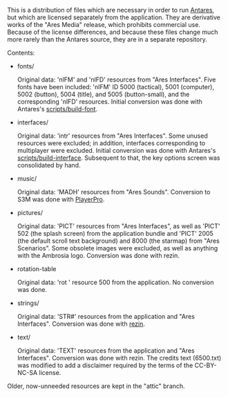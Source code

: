 This is a distribution of files which are necessary in order to run
[Antares][antares], but which are licensed separately from the
application.  They are derivative works of the "Ares Media" release,
which prohibits commercial use.  Because of the license differences, and
because these files change much more rarely than the Antares source,
they are in a separate repository.

Contents:

- fonts/

  Original data: 'nlFM' and 'nlFD' resources from "Ares Interfaces".
  Five fonts have been included: 'nlFM' ID 5000 (tactical), 5001
  (computer), 5002 (button), 5004 (title), and 5005 (button-small), and
  the corresponding 'nlFD' resources.  Initial conversion was done with
  Antares's [scripts/build-font][build-font].

- interfaces/

  Original data: 'intr' resources from "Ares Interfaces".  Some unused
  resources were excluded; in addition, interfaces corresponding to
  multiplayer were excluded.  Initial conversion was done with Antares's
  [scripts/build-interface][build-interface].  Subsequent to that, the
  key options screen was consolidated by hand.

- music/

  Original data: 'MADH' resources from "Ares Sounds".  Conversion to S3M
  was done with [PlayerPro][playerpro].

- pictures/

  Original data: 'PICT' resources from "Ares Interfaces", as well as
  'PICT' 502 (the splash screen) from the application bundle and 'PICT'
  2005 (the default scroll text background) and 8000 (the starmap) from
  "Ares Scenarios".  Some obsolete images were excluded, as well as
  anything with the Ambrosia logo.  Conversion was done with rezin.

- rotation-table

  Original data: 'rot ' resource 500 from the application.  No
  conversion was done.

- strings/

  Original data: 'STR#' resources from the application and "Ares
  Interfaces".  Conversion was done with [rezin][rezin].

- text/

  Original data: 'TEXT' resources from the application and "Ares
  Interfaces".  Conversion was done with rezin.  The credits text
  (6500.txt) was modified to add a disclaimer required by the terms of
  the CC-BY-NC-SA license.

Older, now-unneeded resources are kept in the "attic" branch.

[antares]:          https://github.com/arescentral/antares
[build-font]:       https://github.com/arescentral/antares/blob/develop/scripts/build-font
[build-interface]:  https://github.com/arescentral/antares/blob/develop/scripts/build-interface
[playerpro]:        http://playerpro.sourceforge.net/
[rezin]:            https://github.com/sfiera/rezin
